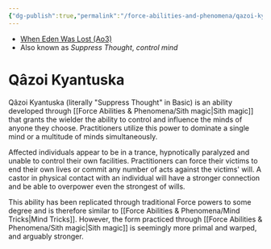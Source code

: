 ```yaml
---
{"dg-publish":true,"permalink":"/force-abilities-and-phenomena/qazoi-kyantuska/","tags":["dark","control","sense","alter","sithmagic","forcepower"],"noteIcon":"saber1"}
---
```


- [When Eden Was Lost (Ao3)](https://archiveofourown.org/works/19334440)
- Also known as *Suppress Thought*, *control mind*
# Qâzoi Kyantuska
Qâzoi Kyantuska (literally "Suppress Thought" in Basic) is an ability developed through [[Force Abilities & Phenomena/Sith magic\|Sith magic]] that grants the wielder the ability to control and influence the minds of anyone they choose. Practitioners utilize this power to dominate a single mind or a multitude of minds simultaneously. 

Affected individuals appear to be in a trance, hypnotically paralyzed and unable to control their own facilities. Practitioners can force their victims to end their own lives or commit any number of acts against the victims' will. A castor in physical contact with an individual will have a stronger connection and be able to overpower even the strongest of wills.

This ability has been replicated through traditional Force powers to some degree and is therefore similar to [[Force Abilities & Phenomena/Mind Tricks\|Mind Tricks]]. However, the form practiced through [[Force Abilities & Phenomena/Sith magic\|Sith magic]] is seemingly more primal and warped, and arguably stronger. 
